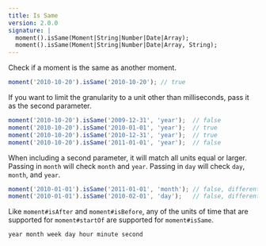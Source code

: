```yaml
---
title: Is Same
version: 2.0.0
signature: |
  moment().isSame(Moment|String|Number|Date|Array);
  moment().isSame(Moment|String|Number|Date|Array, String);
---
```



Check if a moment is the same as another moment.

```javascript
moment('2010-10-20').isSame('2010-10-20'); // true
```

If you want to limit the granularity to a unit other than milliseconds, pass it as the second parameter.

```javascript
moment('2010-10-20').isSame('2009-12-31', 'year');  // false
moment('2010-10-20').isSame('2010-01-01', 'year');  // true
moment('2010-10-20').isSame('2010-12-31', 'year');  // true
moment('2010-10-20').isSame('2011-01-01', 'year');  // false
```

When including a second parameter, it will match all units equal or larger. Passing in `month` will check `month` and `year`. Passing in `day` will check `day`, `month`, and `year`.

```javascript
moment('2010-01-01').isSame('2011-01-01', 'month'); // false, different year
moment('2010-01-01').isSame('2010-02-01', 'day');   // false, different month
```

Like `moment#isAfter` and `moment#isBefore`, any of the units of time that are supported for `moment#startOf` are supported for `moment#isSame`.

```
year month week day hour minute second
```
